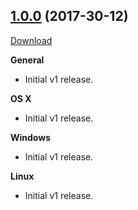 ## [1.0.0](https://github.com/PaulRBerg/Messenger-Desktop/tree/v1.0.0) (2017-30-12)

[Download](https://github.com/PaulRBerg/CoinMarketCap-Desktop/releases/tag/v1.0.0)

**General**

- Initial v1 release.

**OS X**

- Initial v1 release.

**Windows**

- Initial v1 release.

**Linux**

- Initial v1 release.
